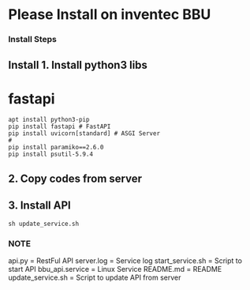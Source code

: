 
<h1>Please Install on inventec BBU</h1>

### Install Steps ###

## Install 1. Install python3 libs
# fastapi
```  shell
apt install python3-pip
pip install fastapi # FastAPI
pip install uvicorn[standard] # ASGI Server
#
pip install paramiko==2.6.0
pip install psutil-5.9.4
``` 
## 2. Copy codes from server

## 3. Install API
```  shell
sh update_service.sh
``` 



### NOTE ###
api.py              = RestFul API
server.log          = Service log
start_service.sh    = Script to start API
bbu_api.service     = Linux Service
README.md           = README
update_service.sh   = Script to update API from server
